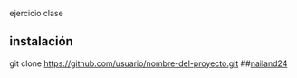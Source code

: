 ejercicio clase
## instalación 
git clone https://github.com/usuario/nombre-del-proyecto.git
##[nailand24](https://github.com/NaiLand24)  
